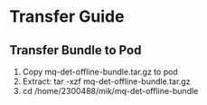 # Transfer Guide 
 
## Transfer Bundle to Pod 
 
1. Copy mq-det-offline-bundle.tar.gz to pod 
2. Extract: tar -xzf mq-det-offline-bundle.tar.gz 
3. cd /home/2300488/mik/mq-det-offline-bundle 
